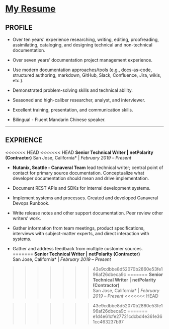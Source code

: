 # [My Resume](https://github.com/keshihua5/resume/blob/master/images/Cloud%2C%20Robert.pdf)
## PROFILE

- Over ten years' experience researching, writing, editing, proofreading, assimilating, cataloging, and designing technical and non-technical documentation.
- Over seven years’ documentation project management experience.

- Use modern documentation approaches/tools (e.g., docs-as-code, structured authoring, markdown, GitHub, Slack, Confluence, Jira, wikis, etc.).
- Demonstrated problem-solving skills and technical ability.

- Seasoned and high-caliber researcher, analyst, and interviewer.

- Excellent training, presentation, and communication skills.

- Bilingual - Fluent Mandarin Chinese speaker.

------

## EXPRIENCE

<<<<<<< HEAD
<<<<<<< HEAD
**Senior Technical Writer** **|** **netPolarity (Contractor)**
San Jose, California* | *February 2019* *–* *Present*

- **Nutanix, Seattle - Canaveral Team** lead technical writer; central point of contact for primary source documentation. Conceptualize what developer documentation should mean and drive implementation.

- Document REST APIs and SDKs for internal development systems.

- Implement systems and processes. Created and developed Canaveral Devops Runbook.

- Write release notes and other support documentation. Peer review other writers’ work.

- Gather information from team meetings, product specifications, interviews with subject-matter experts, and direct interaction with systems.

- Gather and address feedback from multiple customer sources.
=======
**Senior Technical Writer** **|** **netPolarity (Contractor)**    
San Jose, California* | *February 2019* *–* *Present*

>>>>>>> 43e9cdbbe8d52070b2860e53fe196af26dbeca9c
=======
**Senior Technical Writer** **|** **netPolarity (Contractor)**    
San Jose, California* | *February 2019* *–* *Present*
<<<<<<< HEAD

>>>>>>> 43e9cdbbe8d52070b2860e53fe196af26dbeca9c
=======
>>>>>>> e1d4e61cfe27721cdcbd4e361e361cc463237b97
